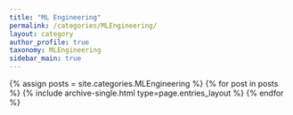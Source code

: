```yaml
---
title: "ML Engineering"
permalink: /categories/MLEngineering/
layout: category
author_profile: true
taxonomy: MLEngineering
sidebar_main: true
---
```


{% assign posts = site.categories.MLEngineering %}
{% for post in posts %} {% include archive-single.html type=page.entries_layout %} {% endfor %}
